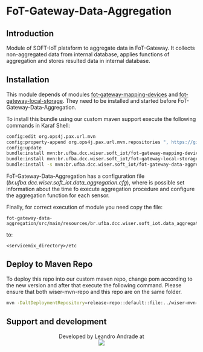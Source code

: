 # FoT-Gateway-Data-Aggregation

## Introduction

Module of SOFT-IoT plataform to aggregate data in FoT-Gateway. It collects non-aggregated data from internal database, applies functions of aggregation and stores resulted data in internal database.

## Installation

This module depends of modules [fot-gateway-mapping-devices](https://github.com/WiserUFBA/fot-gateway-mapping-devices) and [fot-gateway-local-storage](https://github.com/WiserUFBA/fot-gateway-local-storage). They need to be installed and started before FoT-Gateway-Data-Aggregation.

To install this bundle using our custom maven support execute the following commands in Karaf Shell:

```sh
config:edit org.ops4j.pax.url.mvn 
config:property-append org.ops4j.pax.url.mvn.repositories ", https://github.com/WiserUFBA/wiser-mvn-repo/raw/master/releases@id=wiser"
config:update
bundle:install mvn:br.ufba.dcc.wiser.soft_iot/fot-gateway-mapping-devices/1.0.0
bundle:install mvn:br.ufba.dcc.wiser.soft_iot/fot-gateway-local-storage/1.0.0
bundle:install -s mvn:br.ufba.dcc.wiser.soft_iot/fot-gateway-data-aggregation/1.0.0
```
FoT-Gateway-Data-Aggregation has a configuration file (*br.ufba.dcc.wiser.soft_iot.data_aggregation.cfg*), where is possible set information about the time fo execute aggregation procedure and configure the aggregation function for each sensor.

Finally, for correct execution of module you need copy the file:
```
fot-gateway-data-aggregation/src/main/resources/br.ufba.dcc.wiser.soft_iot.data_aggregation.cfg
```
to:
```
<servicemix_directory>/etc
```


## Deploy to Maven Repo

To deploy this repo into our custom maven repo, change pom according to the new version and after that execute the following command. Please ensure that both wiser-mvn-repo and this repo are on the same folder.

```sh
mvn -DaltDeploymentRepository=release-repo::default::file:../wiser-mvn-repo/releases/ deploy
```



## Support and development

<p align="center">
	Developed by Leandro Andrade at </br>
  <img src="https://wiki.dcc.ufba.br/pub/SmartUFBA/ProjectLogo/wiserufbalogo.jpg"/>
</p>

